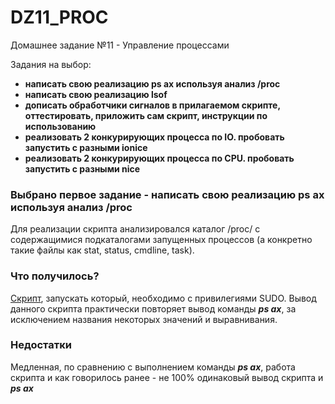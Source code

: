 # DZ11_PROC
Домашнее задание №11 - Управление процессами

Задания на выбор:

- **написать свою реализацию ps ax используя анализ /proc**
- **написать свою реализацию lsof**
- **дописать обработчики сигналов в прилагаемом скрипте, оттестировать, приложить сам скрипт, инструкции по использованию**
- **реализовать 2 конкурирующих процесса по IO. пробовать запустить с разными ionice**
- **реализовать 2 конкурирующих процесса по CPU. пробовать запустить с разными nice**


### Выбрано первое задание - написать свою реализацию ps ax используя анализ /proc

Для реализации скрипта анализировался каталог /proc/ с содержащимися подкаталогами запущенных процессов (а конкретно такие файлы как stat, status, cmdline, task).

### Что получилось?
[Скрипт](psax.sh), запускать который, необходимо с привилегиями SUDO. Вывод данного скрипта практически повторяет вывод команды ***ps ax***, за исключением названия некоторых значений и выравнивания.

### Недостатки
Медленная, по сравнению с выполнением команды ***ps ax***, работа скрипта и как говорилось ранее - не 100% одинаковый вывод скрипта и ***ps ax***
